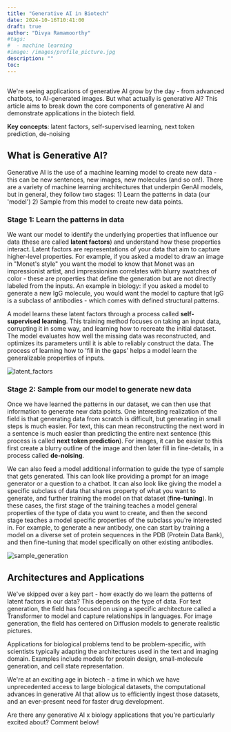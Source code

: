 ```yaml
---
title: "Generative AI in Biotech"
date: 2024-10-16T10:41:00
draft: true
author: "Divya Ramamoorthy"
#tags:
#  - machine learning
#image: /images/profile_picture.jpg
description: ""
toc:
---
```


##

We're seeing applications of generative AI grow by the day - from advanced chatbots, to AI-generated images. But what actually is generative AI? This article aims to break down the core components of generative AI and demonstrate applications in the biotech field.

**Key concepts**: latent factors, self-supervised learning, next token prediction, de-noising

## What is Generative AI?

Generative AI is the use of a machine learning model to create new data - this can be new sentences, new images, new molecules (and so on!). There are a variety of machine learning architectures that underpin GenAI models, but in general, they follow two stages: 1) Learn the patterns in data (our 'model') 2) Sample from this model to create new data points.

### Stage 1: Learn the patterns in data

We want our model to identify the underlying properties that influence our data (these are called **latent factors**) and understand how these properties interact. Latent factors are representations of your data that aim to capture higher-level properties. For example, if you asked a model to draw an image in "Monet's style" you want the model to know that Monet was an impressionist artist, and impressionism correlates with blurry swatches of color - these are properties that define the generation but are not directly labeled from the inputs. An example in biology: if you asked a model to generate a new IgG molecule, you would want the model to capture that IgG is a subclass of antibodies - which comes with defined structural patterns.  

A model learns these latent factors through a process called **self-supervised  learning**. This training method focuses on taking an input data, corrupting it in some way, and learning how to recreate the initial dataset. The model evaluates how well the missing data was reconstructed, and optimizes its parameters until it is able to reliably construct the data. The process of learning how to 'fill in the gaps' helps a model learn the generalizable properties of inputs.

![latent_factors](/images/101624_genai_latent_factors.png)

### Stage 2: Sample from our model to generate new data

Once we have learned the patterns in our dataset, we can then use that information to generate new data points. One interesting realization of the field is that generating data from scratch is difficult, but generating in small steps is much easier. For text, this can mean reconstructing the next word in a sentence is much easier than predicting the entire next sentence (this process is called **next token prediction**). For images, it can be easier to this first create a blurry outline of the image and then later fill in fine-details, in a process called **de-noising**.

We can also feed a model additional information to guide the type of sample that gets generated. This can look like providing a prompt for an image generator or a question to a chatbot. It can also look like giving the model a specific subclass of data that shares property of what you want to generate, and further training the model on that dataset (**fine-tuning**). In these cases, the first stage of the training teaches a model general properties of the type of data you want to create, and then the second stage teaches a model specific properties of the subclass you're interested in. For example, to generate a new antibody, one can start by training a model on a diverse set of protein sequences in the PDB (Protein Data Bank), and then fine-tuning that model specifically on other existing antibodies.

![sample_generation](/images/101624_genai_ntp_denoise.png)

## Architectures and Applications

We've skipped over a key part - how exactly do we learn the patterns of latent factors in our data? This depends on the type of data. For text generation, the field has focused on using a specific architecture called a Transformer to model and capture relationships in languages. For image generation, the field has centered on Diffusion models to generate realistic pictures.

Applications for biological problems tend to be problem-specific, with scientists typically adapting the architectures used in the text and imaging domain. Examples include models for protein design, small-molecule generation, and cell state representation.

We're at an exciting age in biotech - a time in which we have unprecedented access to large biological datasets, the computational advances in generative AI that allow us to efficiently ingest those datasets, and an ever-present need for faster drug development.

Are there any generative AI x biology applications that you're particularly excited about? Comment below!
